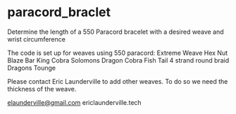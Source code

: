 # paracord_braclet

Determine the length of a 550 Paracord bracelet with a desired weave and wrist circumference

The code is set up for weaves using 550 paracord:
  Extreme Weave
  Hex Nut
  Blaze Bar
  King Cobra
  Solomons Dragon
  Cobra
  Fish Tail
  4 strand round braid
  Dragons Tounge

Please contact Eric Launderville to add other weaves.  To do so we need the thickness of the weave.

elaunderville@gmail.com
ericlaunderville.tech
